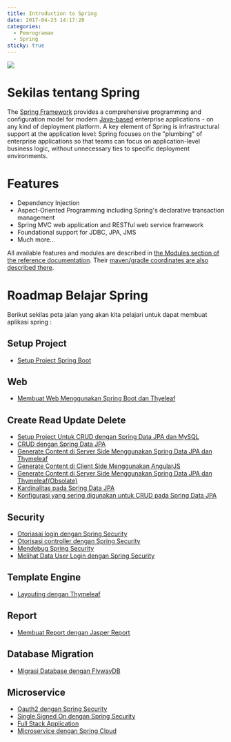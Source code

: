 ```yaml
---
title: Introduction to Spring
date: 2017-04-23 14:17:28
categories:
  - Pemrograman
  - Spring
sticky: true
---
```


![](/images/spring.png)
# Sekilas tentang Spring

The [Spring Framework](http://spring.io) provides a comprehensive programming and configuration model for modern [Java-based](https://en.wikipedia.org/wiki/List_of_JVM_languages) enterprise applications - on any kind of deployment platform. A key element of Spring is infrastructural support at the application level: Spring focuses on the "plumbing" of enterprise applications so that teams can focus on application-level business logic, without unnecessary ties to specific deployment environments.

# Features

- Dependency Injection
- Aspect-Oriented Programming including Spring's declarative transaction management
- Spring MVC web application and RESTful web service framework
- Foundational support for JDBC, JPA, JMS
- Much more…

All available features and modules are described in [the Modules section of the reference documentation](http://docs.spring.io/spring-framework/docs/current/spring-framework-reference/html/overview.html#overview-modules). Their [maven/gradle coordinates are also described there](http://docs.spring.io/spring-framework/docs/current/spring-framework-reference/html/overview.html#dependency-management).


# Roadmap Belajar Spring
Berikut sekilas peta jalan yang akan kita pelajari untuk dapat membuat aplikasi spring :

## Setup Project
- [Setup Project Spring Boot](https://ciazhar.github.io/2017/04/23/pemrograman/spring/1-setup-project/)

## Web
- [Membuat Web Menggunakan Spring Boot dan Thyeleaf](https://ciazhar.github.io/2017/04/23/pemrograman/spring/2-membuat-web-sederhana-dengan-spring-boot-starter-web-dan-thymeleaf/)

## Create Read Update Delete
- [Setup Project Untuk CRUD dengan Spring Data JPA dan MySQL](https://ciazhar.github.io/2017/04/23/pemrograman/spring/3.0-setup-project-crud/)
- [CRUD dengan Spring Data JPA](https://ciazhar.github.io/2017/04/23/pemrograman/spring/3.1-crud-dengan-spring-data-jpa/)
- [Generate Content di Server Side Menggunakan Spring Data JPA dan Thymeleaf](https://ciazhar.github.io/2017/04/23/pemrograman/spring/3.2-generate-content-dari-server-side-dengan-thymeleaf/)
- [Generate Content di Client Side Menggunakan  AngularJS](https://ciazhar.github.io/2017/04/23/pemrograman/spring/3.3-generate-content-dari-client-side-dengan-AngularJS/)
- [Generate Content di Server Side Menggunakan Spring Data JPA dan Thymeleaf(Obsolate)]()
- [Kardinalitas pada Spring Data JPA](https://ciazhar.github.io/2017/04/23/pemrograman/spring/3.4-kardinalitas/)
- [Konfigurasi yang sering digunakan untuk CRUD pada Spring Data JPA]()

## Security
- [Otoriasai login dengan Spring Security](https://ciazhar.github.io/2017/04/23/pemrograman/spring/4-otorisasi-login-dengan-spring-security/)
- [Otorisasi controller dengan Spring Security]()
- [Mendebug Spring Security]()
- [Melihat Data User Login dengan Spring Security]()

## Template Engine
- [Layouting dengan Thymeleaf](https://ciazhar.github.io/2017/04/23/pemrograman/spring/5-layout-dengan-thymeleaf/)

## Report
- [Membuat Report dengan Jasper Report](https://ciazhar.github.io/2017/04/23/pemrograman/spring/6-jasper-report/)

## Database Migration
- [Migrasi Database dengan FlywayDB]()

## Microservice
- [Oauth2 dengan Spring Security]()
- [Single Signed On dengan Spring Security]()
- [Full Stack Application]()
- [Microservice dengan Spring Cloud]()
